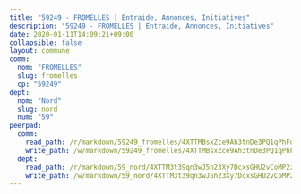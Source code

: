 ```yaml
---
title: "59249 - FROMELLES | Entraide, Annonces, Initiatives"
description: "59249 - FROMELLES | Entraide, Annonces, Initiatives"
date: 2020-01-11T14:09:21+09:00
collapsible: false
layout: commune
comm:
  nom: "FROMELLES"
  slug: fromelles
  cp: "59249"
dept:
  nom: "Nord"
  slug: nord
  num: "59"
peerpad:
  comm:
    read_path: /r/markdown/59249_fromelles/4XTTMBsxZce9Ah3tnDe3PQ1qPhFdy6sH5GCaJroxoUWgQ952M
    write_path: /w/markdown/59249_fromelles/4XTTMBsxZce9Ah3tnDe3PQ1qPhFdy6sH5GCaJroxoUWgQ952M-K3TgV754NLH5MFrD4dFoAqVH7QHmxG8fguJQVBzFuGw6eSBi2DiYRXh9v2EkgJmKK9FpDSDJwaJDzYes4Z45omTvWssorw8PYeoaEYfqrg5VaXJsg8pzdAMEqDvKzPMMu5Y9YqFB
  dept:
    read_path: /r/markdown/59_nord/4XTTM3t39qn3wJ5h23Xy7DcxsGHU2vCoMP2z3iS4TUn3TrtdJ
    write_path: /w/markdown/59_nord/4XTTM3t39qn3wJ5h23Xy7DcxsGHU2vCoMP2z3iS4TUn3TrtdJ-K3TgTuZGkuZqXfr6fpmH7pGsMT6ndvZQMyRDze5QBt7XScLWHoBi246kLoDKpTH2Yo4f3AFSSJqGc2ozvNww7qPLqsDjpvahxCbQ6F5znbfjp6kVgaDcTYc9LyhwSfYuCevnvZUQ
---
```


